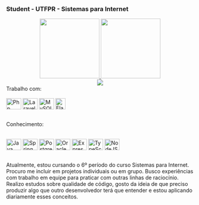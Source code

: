### Student - UTFPR - Sistemas para Internet 

<div align="center">
  <a href="https://github.com/lucasgsgarcia">
  <img height="160em" src="https://github-readme-stats.vercel.app/api?username=lucasgsgarcia&show_icons=true&theme=dark&count_private=true"/>
  <img height="160em" src="https://github-readme-stats.vercel.app/api/top-langs/?username=lucasgsgarcia&langs_count=5&theme=dark"/>
</div>
<div align="center">
  <a href="https://www.linkedin.com/in/lucas-garcia-2002/" target="_blank"><img src="https://img.shields.io/badge/-LinkedIn-%230077B5?style=for-the-badge&logo=linkedin&logoColor=white" target="_blank"></a>
</div>
  Trabalho com:
  <div style="display: inline_block"><br>
  <img align="center" alt="Php" height="30" width="40" src="https://cdn.jsdelivr.net/gh/devicons/devicon/icons/php/php-plain.svg">
  <img align="center" alt="Laravel" height="30" width="40" src="https://cdn.jsdelivr.net/gh/devicons/devicon/icons/laravel/laravel-plain.svg">
  <img align="center" alt="MySQL" height="30" width="40" src="https://cdn.jsdelivr.net/gh/devicons/devicon/icons/mysql/mysql-original.svg">
  <img align="center" alt="ElasticSearch" height="30" width="27" src="https://seeklogo.com/images/E/elasticsearch-logo-C75C4578EC-seeklogo.com.png">
</div></br>
  
  Conhecimento:
<div style="display: inline_block"><br>
  <img align="center" alt="Java" height="30" width="40" src="https://cdn.jsdelivr.net/gh/devicons/devicon/icons/java/java-original.svg">
  <img align="center" alt="Spring" height="30" width="40" src="https://cdn.jsdelivr.net/gh/devicons/devicon/icons/spring/spring-original.svg">
  <img align="center" alt="PostgreSQL" height="30" width="40" src="https://cdn.jsdelivr.net/gh/devicons/devicon/icons/postgresql/postgresql-original.svg">
  <img align="center" alt="Oracle" height="30" width="40" src="https://cdn.jsdelivr.net/gh/devicons/devicon/icons/oracle/oracle-original.svg">
  <img align="center" alt="Express" height="30" width="40" src="https://cdn.jsdelivr.net/gh/devicons/devicon/icons/express/express-original.svg">
  <img align="center" alt="TypeScript" height="30" width="40" src="https://cdn.jsdelivr.net/gh/devicons/devicon/icons/typescript/typescript-original.svg">
  <img align="center" alt="NodeJS" height="30" width="40" src="https://cdn.jsdelivr.net/gh/devicons/devicon/icons/nodejs/nodejs-plain-wordmark.svg">
</div></br>

Atualmente, estou cursando o 6º período do curso Sistemas para Internet. Procuro me incluir em projetos individuais ou em grupo. Busco experiências com trabalho em equipe para praticar com outras linhas de raciocínio. Realizo estudos sobre qualidade de código, gosto da ideia de que preciso produzir algo que outro desenvolvedor terá que entender e estou aplicando diariamente esses conceitos.
</br>


